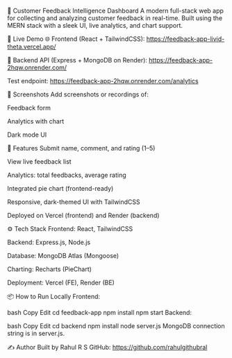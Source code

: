 🌟 Customer Feedback Intelligence Dashboard
A modern full-stack web app for collecting and analyzing customer feedback in real-time. Built using the MERN stack with a sleek UI, live analytics, and chart support.

🔗 Live Demo
🌐 Frontend (React + TailwindCSS):
https://feedback-app-livid-theta.vercel.app/

🔧 Backend API (Express + MongoDB on Render):
https://feedback-app-2hqw.onrender.com/

Test endpoint:
https://feedback-app-2hqw.onrender.com/analytics

📸 Screenshots
Add screenshots or recordings of:

Feedback form

Analytics with chart

Dark mode UI

🚀 Features
Submit name, comment, and rating (1–5)

View live feedback list

Analytics: total feedbacks, average rating

Integrated pie chart (frontend-ready)

Responsive, dark-themed UI with TailwindCSS

Deployed on Vercel (frontend) and Render (backend)

⚙️ Tech Stack
Frontend: React, TailwindCSS

Backend: Express.js, Node.js

Database: MongoDB Atlas (Mongoose)

Charting: Recharts (PieChart)

Deployment: Vercel (FE), Render (BE)

📦 How to Run Locally
Frontend:

bash
Copy
Edit
cd feedback-app
npm install
npm start
Backend:

bash
Copy
Edit
cd backend
npm install
node server.js
MongoDB connection string is in server.js.

✍️ Author
Built by Rahul R S
GitHub: https://github.com/rahulgithubral
